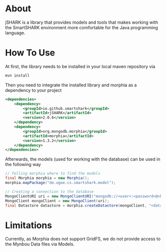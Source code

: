 About
=====
jSHARK is a library that provides models and tools that makes working with the SmartSHARK environment more comfortable
for the Java programming language.


How To Use
==========

At first, the library needs to be installed in your local maven repository via 

```bash
mvn install
```

Then you need to integrate the installed library and morphia as a dependency to your project
```xml
<dependencies>
    <dependency>
        <groupId>io.github.smartshark</groupId>
        <artifactId>jSHARK</artifactId>
        <version>2.0.6</version>
    </dependency>
    <dependency>
        <groupId>org.mongodb.morphia</groupId>
        <artifactId>morphia</artifactId>
        <version>1.3.2</version>
    </dependency>
</dependencies>
```

Afterwards, the models (used for working with the database) can be used in the following way

```java
// Telling morphia where to find the models
final Morphia morphia = new Morphia();
morphia.mapPackage("de.ugoe.cs.smartshark.model");

// Creating a connection to the database
MongoClientURI uri = new MongoClientURI("mongodb://<user>:<password>@<host>:<port>/?authSource=<authentication>");
MongoClient mongoClient = new MongoClient(uri);
final Datastore datastore = morphia.createDatastore(mongoClient, "<database_name>");
```


Limitations
===========
Currently, as Morphia does not support GridFS, we do not provide access to the Mynbou Data files via Models.

